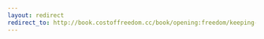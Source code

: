 ```yaml
---
layout: redirect
redirect_to: http://book.costoffreedom.cc/book/opening:freedom/keeping-promises.html
---
```

